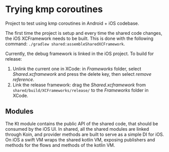 # Trying kmp coroutines

Project to test using kmp coroutines in Android + iOS codebase.  

The first time the project is setup and every time the shared code changes, the iOS XCFramework needs to be built. This is done with the following command: `./gradlew shared:assembleSharedXCFramework`.  

Currently, the debug framework is linked in the iOS project. To build for release:  
1) Unlink the current one in XCode: in *Frameworks* folder, select *Shared.xcframework* and press the delete key, then select *remove reference*.  
2) Link the release framework: drag the *Shared.xcframework* from `shared/build/XCFrameworks/release/` to the *Frameworks* folder in XCode.  

## Modules  
The Kt module contains the public API of the shared code, that should be consumed by the iOS UI. In shared, all the shared modules are linked through Koin, and provider methods are built to serve as a simple DI for iOS.  
On iOS a swift VM wraps the shared kotlin VM, exposing publishers and methods for the flows and methods of the kotlin VM.   